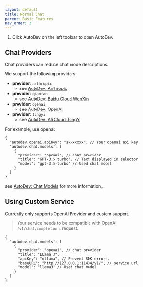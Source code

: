 ```yaml
---
layout: default
title: Normal Chat
parent: Basic Features
nav_order: 3
---
```


1. Click AutoDev on the left toolbar to open AutoDev.

## Chat Providers

Chat providers can reduce chat mode descriptions.

We support the following providers:

- **provider**: `anthropic`
  - see [AutoDev: Anthropic](../configuration.md#anthropic)
- **provider**: `qianfan`
  - see [AutoDev: Baidu Cloud WenXin](../configuration.md#baidu-cloud-wenxin)
- **provider**: `openai`
  - see [AutoDev: OpenAI](../configuration.md#openai)
- **provider**: `tongyi`
  - see [AutoDev: Ali Cloud TongY](../configuration.md#ali-cloud-tongyi)

For example, use openai:

```jsonc
{
  "autodev.openai.apiKey": "sk-xxxxx", // Your openai api key
  "autodev.chat.models": [
    {
      "provider": "openai", // chat provider
      "title": "GPT-3.5 turbo", // Text displayed in selector
      "model": "gpt-3.5-turbo" // Used chat model
    }
  ]
}
```

see [AutoDev: Chat Models](../configuration.md#chat-models) for more information。

## Using Custom Service

Currently only supports OpenAI Provider and custom support.

> Your service needs to be compatible with OpenAI `/v1/chat/completions` request.

```jsonc
{
  "autodev.chat.models": [
    {
      "provider": "openai", // chat provider
      "title": "LLama 3",
      "apiKey": "ollama", // Prevent SDK errors.
      "baseURL": "http://127.0.0.1:11434/v1/", // service url
      "model": "llama3" // Used chat model
    }
  ]
}
```
